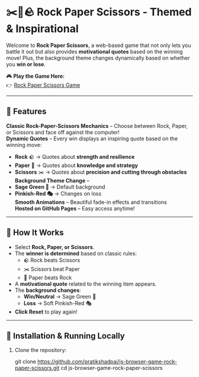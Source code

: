 # ✂️📄🪨 Rock Paper Scissors - Themed & Inspirational

Welcome to **Rock Paper Scissors**, a web-based game that not only lets you battle it out but also provides **motivational quotes** based on the winning move! Plus, the background theme changes dynamically based on whether you **win or lose**.

🎮 **Play the Game Here:**  
👉 [Rock Paper Scissors Game](https://pratikshadpai.github.io/js-browser-game-rock-paper-scissors/)

---

## 🎨 Features

**Classic Rock-Paper-Scissors Mechanics** – Choose between Rock, Paper, or Scissors and face off against the computer!  
**Dynamic Quotes** – Every win displays an inspiring quote based on the winning move:  
   - **Rock** 🪨 → Quotes about **strength and resilience**  
   - **Paper** 📄 → Quotes about **knowledge and strategy**  
   - **Scissors** ✂️ → Quotes about **precision and cutting through obstacles**  
**Background Theme Change** –  
   - **Sage Green 🌿** → Default background  
   - **Pinkish-Red 🎭** → Changes on loss  
**Smooth Animations** – Beautiful fade-in effects and transitions  
**Hosted on GitHub Pages** – Easy access anytime!  

---

## 📜 How It Works

- Select **Rock, Paper, or Scissors**.
- The **winner is determined** based on classic rules:
  - 🪨 Rock beats Scissors  
  - ✂️ Scissors beat Paper  
  - 📄 Paper beats Rock  
- A **motivational quote** related to the winning item appears.  
- The **background changes**:
  - **Win/Neutral** → Sage Green 🌿  
  - **Loss** → Soft Pinkish-Red 🎭  
- **Click Reset** to play again!  

---

## 🔧 Installation & Running Locally

1. Clone the repository:

   git clone https://github.com/pratikshadpai/js-browser-game-rock-paper-scissors.git
   cd js-browser-game-rock-paper-scissors
